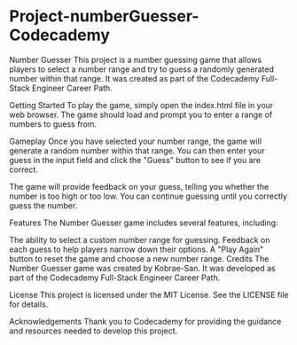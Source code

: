 # Project-numberGuesser-Codecademy

Number Guesser
This project is a number guessing game that allows players to select a number range and try to guess a randomly generated number within that range. It was created as part of the Codecademy Full-Stack Engineer Career Path.

Getting Started
To play the game, simply open the index.html file in your web browser. The game should load and prompt you to enter a range of numbers to guess from.

Gameplay
Once you have selected your number range, the game will generate a random number within that range. You can then enter your guess in the input field and click the "Guess" button to see if you are correct.

The game will provide feedback on your guess, telling you whether the number is too high or too low. You can continue guessing until you correctly guess the number.

Features
The Number Guesser game includes several features, including:

The ability to select a custom number range for guessing.
Feedback on each guess to help players narrow down their options.
A "Play Again" button to reset the game and choose a new number range.
Credits
The Number Guesser game was created by Kobrae-San. It was developed as part of the Codecademy Full-Stack Engineer Career Path.

License
This project is licensed under the MIT License. See the LICENSE file for details.

Acknowledgements
Thank you to Codecademy for providing the guidance and resources needed to develop this project.
